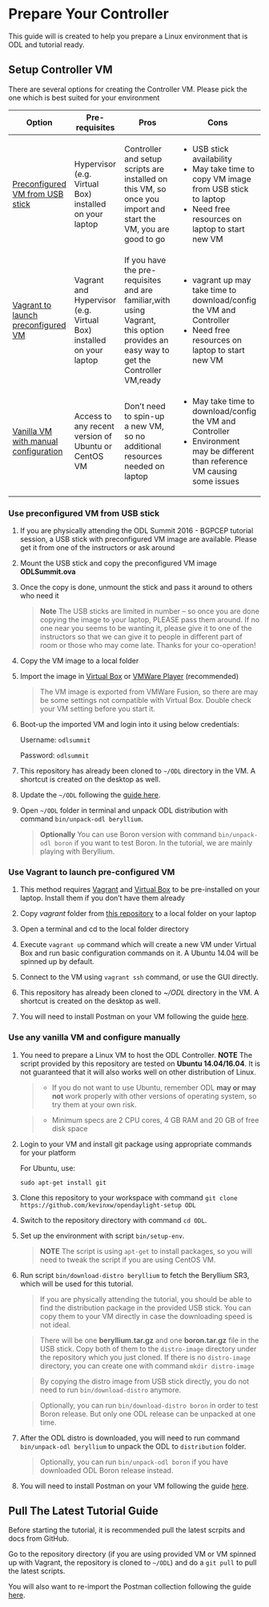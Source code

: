 # Prepare Your Controller

This guide will is created to help you prepare a Linux environment that is ODL and tutorial ready.

## Setup Controller VM

There are several options for creating the Controller VM. Please pick
the one which is best suited for your environment

  
| Option | Pre-requisites | Pros | Cons |
|--------------------------------------|--------------------------------------------------------------------|-------------------------------------------------------------------------------------------------------------------------------------|------------------------------------------------------------------------------------------------------------------------------------|
| [Preconfigured VM from USB stick](#use-preconfigured-vm-from-usb-stick) | Hypervisor (e.g. Virtual Box) installed on your laptop | Controller and setup scripts are installed on this VM, so once you import and start the VM, you are good to go | <ul><li> USB stick availability </li><li> May take time to copy VM image from USB stick to laptop </li><li> Need free resources on laptop to start new VM </li></ul> |
| [Vagrant to launch preconfigured VM](#use-vagrant-to-launch-pre-configured-vm) | Vagrant and Hypervisor (e.g. Virtual Box) installed on your laptop | If you have the pre-requisites and are familiar,with using Vagrant, this option provides an easy way to get the Controller VM,ready | <ul><li>vagrant up may take time to download/config the VM and Controller </li><li> Need free resources on laptop to start new VM </li></ul> |
| [Vanilla VM with manual configuration](#use-any-vanilla-vm-and-configure-manually) | Access to any recent version of Ubuntu or CentOS VM | Don’t need to spin-up a new VM, so no additional resources needed on laptop | <ul><li>May take time to download/config the VM and Controller </li><li> Environment may be different than reference VM causing some issues </li></ul> |

### <a name="use-preconfigured-vm-from-usb-stick">Use preconfigured VM from USB stick</a>

1.  If you are physically attending the ODL Summit 2016 - BGPCEP tutorial session, a USB stick with preconfigured VM image are available. Please get it from one of the instructors or ask around

2.  Mount the USB stick and copy the preconfigured VM image **ODLSummit.ova**

3.  Once the copy is done, unmount the stick and pass it around to
    others who need it

	> **Note** The USB sticks are limited in number – so once you are done
	> copying the image to your laptop, PLEASE pass them around. If no one
	> near you seems to be wanting it, please give it to one of the
	> instructors so that we can give it to people in different part of room
	> or those who may come late. Thanks for your co-operation!

1.  Copy the VM image to a local folder

2.  Import the image in [Virtual Box](https://www.virtualbox.org/wiki/Downloads) or [VMWare Player](https://www.vmware.com/products/player/playerpro-evaluation.html) (recommended)

	 > The VM image is exported from VMWare Fusion, so there are may be some settings not compatible with Virtual Box.  Double check your VM setting before you start it.

3.  Boot-up the imported VM and login into it using below credentials:

    Username: `odlsummit`

    Password: `odlsummit`

4.  This repository has already been cloned to `~/ODL` directory in the VM. A shortcut is created on the desktop as well.

5.  Update the `~/ODL` following the [guide here](#pull-the-latest-tutorial-guide).

6.  Open `~/ODL` folder in terminal and unpack ODL distribution with command `bin/unpack-odl beryllium`.

	> **Optionally** You can use Boron version with command `bin/unpack-odl boron` if you want to test Boron.  In the tutorial, we are mainly playing with Beryllium. 
	
### <a name="use-vagrant-to-launch-pre-configured-vm">Use Vagrant to launch pre-configured VM</a>

1.  This method requires [Vagrant](https://www.vagrantup.com/downloads.html) and [Virtual Box](https://www.virtualbox.org/wiki/Downloads) to be pre-installed on your laptop. Install them if you don’t have them already

2.  Copy *vagrant* folder from [this repository](../../vagrant) to a local folder on your laptop

3.  Open a terminal and cd to the local folder directory

4.  Execute `vagrant up` command which will create a new VM under Virtual Box and run basic configuration commands on it.  A Ubuntu 14.04 will be spinned up by default.

5.  Connect to the VM using `vagrant ssh` command, or use the GUI directly.

4.  This repository has already been cloned to *~/ODL* directory in the VM. A shortcut is created on the desktop as well.

7.  You will need to install Postman on your VM following the guide [here](./config-postman.md).

### <a name="use-any-vanilla-vm-and-configure-manually">Use any vanilla VM and configure manually</a>

1.  You need to prepare a Linux VM to host the ODL Controller.  **NOTE** The script provided by this repository are tested on **Ubuntu 14.04/16.04**.  It is not guaranteed that it will also works well on other distribution of Linux.
   
    > * If you do not want to use Ubuntu, remember ODL **may or may not** work properly with other versions of operating system, so try them at your own risk.
    
    > * Minimum specs are 2 CPU cores, 4 GB RAM and 20 GB of free
    disk space

2.  Login to your VM and install git package using appropriate commands
    for your platform

    For Ubuntu, use:

    `sudo apt-get install git`

3.  Clone this repository to your workspace with command
    `git clone https://github.com/kevinxw/opendaylight-setup ODL`
    
4.  Switch to the repository directory with command `cd ODL`.

4.  Set up the environment with script `bin/setup-env`.

	> **NOTE** The script is using `apt-get` to install packages, so you will need to tweak the script if you are using CentOS VM.
    
5.  Run script `bin/download-distro beryllium` to fetch the Beryllium SR3, which will be used for this tutorial.
	
	> If you are physically attending the tutorial, you should be able to find the distribution package in the provided USB stick.  You can copy them to your VM directly in case the downloading speed is not ideal.
	
	> There will be one **beryllium.tar.gz** and one **boron.tar.gz** file in the USB stick.  Copy both of them to the `distro-image` directory under the repository which you just cloned.  If there is no `distro-image` directory, you can create one with command `mkdir distro-image`
	
	> By copying the distro image from USB stick directly, you do not need to run `bin/download-distro` anymore.
	
	> Optionally, you can run `bin/download-distro boron` in order to test Boron release.  But only one ODL release can be unpacked at one time.
	
6.  After the ODL distro is downloaded, you will need to run command `bin/unpack-odl beryllium` to unpack the ODL to `distribution` folder.

	> Optionally, you can run `bin/unpack-odl boron` if you have downloaded ODL Boron release instead.

7.  You will need to install Postman on your VM following the guide [here](./config-postman.md).

## <a name="#pull-the-latest-tutorial-guide">Pull The Latest Tutorial Guide</a>

Before starting the tutorial, it is recommended pull the latest scrpits and docs from GitHub.
	
Go to the repository directory (if you are using provided VM or VM spinned up with Vagrant, the repository is cloned to `~/ODL`) and do a `git pull` to pull the latest scripts.

You will also want to re-import the Postman collection following the guide [here](./config-postman.md).
